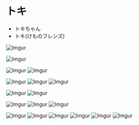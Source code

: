 # トキ
* トキちゃん
* トキ(けものフレンズ)

![Imgur](http://i.imgur.com/FQ4cWbo.jpg)

![Imgur](http://i.imgur.com/zUR7Bst.png)

![Imgur](http://i.imgur.com/xMqY4Mf.jpg)
![Imgur](http://i.imgur.com/tl410XF.jpg)

![Imgur](http://i.imgur.com/c9MfpKP.jpg)
![Imgur](http://i.imgur.com/TgRo1wb.jpg)
![Imgur](http://i.imgur.com/iEVuhDH.jpg)


![Imgur](http://i.imgur.com/TTvHDY2.jpg)
![Imgur](http://i.imgur.com/Cdk5FlT.png)

![Imgur](http://i.imgur.com/V0ugRC2.png)
![Imgur](http://i.imgur.com/9FUFT2Z.jpg)
![Imgur](http://i.imgur.com/5Pmc92s.jpg)

![Imgur](http://i.imgur.com/F4JIMtU.jpg)
![Imgur](http://i.imgur.com/6umW9bO.jpg)
![Imgur](http://i.imgur.com/bkNGZDB.jpg)
![Imgur](http://i.imgur.com/uy31IYX.jpg)
![Imgur](http://i.imgur.com/0NoUF3r.png)
![Imgur](http://i.imgur.com/SN93NAA.png)


